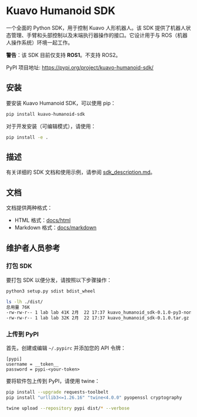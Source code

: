 # Kuavo Humanoid SDK

一个全面的 Python SDK，用于控制 Kuavo 人形机器人。该 SDK 提供了机器人状态管理、手臂和头部控制以及末端执行器操作的接口。它设计用于与 ROS（机器人操作系统）环境一起工作。

**警告**：该 SDK 目前仅支持 **ROS1**。不支持 ROS2。

PyPI 项目地址: https://pypi.org/project/kuavo-humanoid-sdk/

## 安装

要安装 Kuavo Humanoid SDK，可以使用 pip：
```bash
pip install kuavo-humanoid-sdk
```

对于开发安装（可编辑模式），请使用：
```bash
pip install -e .
```

## 描述

有关详细的 SDK 文档和使用示例，请参阅 [sdk_description.md](sdk_description.md)。

## 文档

文档提供两种格式：
- HTML 格式：[docs/html](docs/html)
- Markdown 格式：[docs/markdown](docs/markdown)


## 维护者人员参考

### 打包 SDK

要打包 SDK 以便分发，请按照以下步骤操作：
```bash
python3 setup.py sdist bdist_wheel

ls -lh ./dist/
总用量 76K
-rw-rw-r-- 1 lab lab 41K 2月  22 17:37 kuavo_humanoid_sdk-0.1.0-py3-none-any.whl
-rw-rw-r-- 1 lab lab 32K 2月  22 17:37 kuavo_humanoid_sdk-0.1.0.tar.gz
```

### 上传到 PyPI

首先，创建或编辑 `~/.pypirc` 并添加您的 API 令牌：
```
[pypi]
username = __token__
password = pypi-<your-token>
```

要将软件包上传到 PyPI，请使用 twine：
```bash
pip install --upgrade requests-toolbelt
pip install "urllib3<=1.26.16" "twine<4.0.0" pyopenssl cryptography

twine upload --repository pypi dist/* --verbose
```
